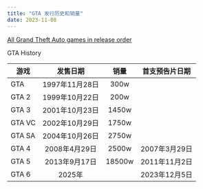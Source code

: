 ```yaml
---
title: "GTA 发行历史和销量"
date: 2023-11-08
---
```


[All Grand Theft Auto games in release order](https://dotesports.com/gta/news/all-grand-theft-auto-games-in-release-order)

GTA History


| 游戏     | 发售日期         | 销量     | 首支预告片日期   |
|----------|:---------------:|:--------:|:---------------:|
| GTA      | 1997年11月28日  |    300w   |     | 
| GTA 2    | 1999年10月22日  |   200w    |     | 
| GTA 3    | 2001年10月23日  |   1450w   |     | 
| GTA VC   | 2002年10月29日  |   1750w   |     | 
| GTA SA   | 2004年10月26日  |   2750w   |     |
| GTA 4    | 2008年4月29日   |   2500w   | 2007年3月29日   |
| GTA 5    | 2013年9月17日   |   18500w  | 2011年11月2日   |
| GTA 6    | 2025年         |            | 2023年12月5日  |